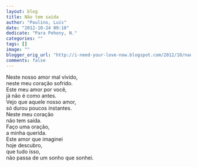 ```yaml
---
layout: blog
title: Não tem saída
author: "Paulino, Luís"
date: "2012-10-24 09:10"
dedicate: "Para Pehony, N."
categories: ""
tags: []
image: ""
blogger_orig_url: "http://i-need-your-love-now.blogspot.com/2012/10/nao-tem-saida.html"
comments: false
---
```


Neste nosso amor mal vivido,\
neste meu coração sofrido.\
Este meu amor por você,\
já não é como antes.\
Vejo que aquele nosso amor,\
só durou poucos instantes.\
Neste meu coração\
não tem saída.\
Faço uma oração,\
a minha querida.\
Este amor que imaginei\
hoje descubro,\
que tudo isso,\
não passa de um sonho que sonhei.
